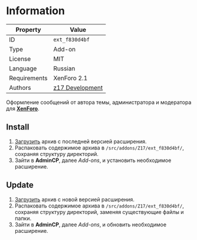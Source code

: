 # Information

| Property     | Value                                              |
| ------------ | -------------------------------------------------- |
| ID           | `ext_f830d4bf`                                     |
| Type         | Add-on                                             |
| License      | MIT                                                |
| Language     | Russian                                            |
| Requirements | XenForo 2.1                                        |
| Authors      | [z17 Development](mailto:mail@z17.dev)             |

Оформление сообщений от автора темы, администратора и модератора для [**XenForo**](https://xenforo.com).

## Install

1. [Загрузить](https://github.com/zmarket/xenforo-ext-thread-starter/tags) архив с последней версией расширения.
2. Распаковать содержимое архива в `/src/addons/Z17/ext_f830d4bf/`, сохраняя структуру директорий.
3. Зайти в **AdminCP**, далее *Add-ons*, и установить необходимое расширение.

## Update

1. [Загрузить](https://github.com/zmarket/xenforo-ext-thread-starter/tags) архив с новой версией расширения.
2. Распаковать содержимое архива в `/src/addons/Z17/ext_f830d4bf/`, сохраняя структуру директорий, заменяя существующие файлы и папки.
3. Зайти в **AdminCP**, далее *Add-ons*, и обновить необходимое расширение.
